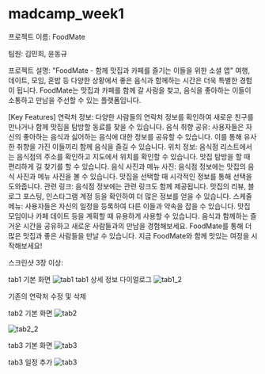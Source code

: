 # madcamp_week1

프로젝트 이름: FoodMate

팀원: 김민희, 윤동규

프로젝트 설명:
"FoodMate - 함께 맛집과 카페를 즐기는 이들을 위한 소셜 앱"
여행, 데이트, 모임, 혼밥 등 다양한 상황에서 좋은 음식과 함께하는 시간은 더욱 특별한 경험이 됩니다. FoodMate는 맛집과 카페를 함께 갈 사람을 찾고, 음식을 좋아하는 이들이 소통하고 만남을 주선할 수 있는 플랫폼입니다.

[Key Features]
연락처 정보: 다양한 사람들의 연락처 정보를 확인하여 새로운 친구를 만나거나 함께 맛집을 탐방할 동료를 찾을 수 있습니다.
음식 취향 공유: 사용자들은 자신의 좋아하는 음식과 싫어하는 음식에 대한 정보를 공유할 수 있습니다. 이를 통해 유사한 취향을 가진 이들끼리 함께 음식을 즐길 수 있습니다.
위치 정보: 음식점 리스트에서는 음식점의 주소를 확인하고 지도에서 위치를 확인할 수 있습니다. 맛집 탐방을 할 때 편리하게 길 찾기를 할 수 있습니다.
음식 사진과 메뉴 사진: 음식점 정보에는 맛집의 음식 사진과 메뉴 사진을 볼 수 있습니다. 맛집을 선택할 때 시각적인 정보를 통해 선택을 도와줍니다.
관련 링크: 음식점 정보에는 관련 링크도 함께 제공됩니다. 맛집의 리뷰, 블로그 포스팅, 인스타그램 계정 등을 확인하여 더 많은 정보를 얻을 수 있습니다.
스케줄 메뉴: 사용자들은 자신의 일정을 등록하여 다른 이들과 약속을 잡을 수 있습니다. 맛집 모임이나 카페 데이트 등을 계획할 때 유용하게 사용할 수 있습니다.
음식과 함께하는 즐거운 시간을 공유하고 새로운 사람들과의 만남을 경험해보세요. FoodMate를 통해 더 많은 맛집과 좋은 사람들을 만날 수 있습니다. 지금 FoodMate와 함께 맛있는 여정을 시작해보세요!

스크린샷 3장 이상:

tab1 기본 화면
![tab1](https://github.com/justinyoonwk/madcamp_week1/assets/101591389/599c718d-68bb-426d-b7cb-d4495fb4c0a3)
tab1 상세 정보 다이얼로그
![tab1_2](https://github.com/justinyoonwk/madcamp_week1/assets/101591389/f6d6cf27-9c3a-42d2-bd8e-1bc24072c0f1)

기존의 연락처 수정 및 삭제

tab2 기본 화면
![tab2](https://github.com/justinyoonwk/madcamp_week1/assets/101591389/47cbb641-a4e3-4e37-90e0-d3f5b8d262bc)

![tab2_2](https://github.com/justinyoonwk/madcamp_week1/assets/101591389/784c4ba7-45fd-40d4-bcdc-1f07a9c28aa2)

tab3 기본 화면
![tab3](https://github.com/justinyoonwk/madcamp_week1/assets/101591389/7bea4201-fadb-400b-b5a5-3a1a3a684b53)

tab3 일정 추가 
![tab3](https://github.com/justinyoonwk/madcamp_week1/assets/101591389/e5a54a71-74e8-4c9a-9fc5-3821ab4eec45)
